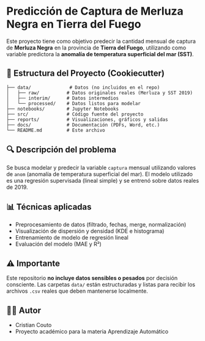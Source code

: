 # Predicción de Captura de Merluza Negra en Tierra del Fuego

Este proyecto tiene como objetivo predecir la cantidad mensual de captura de **Merluza Negra** en la provincia de **Tierra del Fuego**, utilizando como variable predictora la **anomalía de temperatura superficial del mar (SST)**.

## 🧭 Estructura del Proyecto (Cookiecutter)

```
├── data/              # Datos (no incluidos en el repo)
│   ├── raw/          # Datos originales reales (Merluza y SST 2019)
│   ├── interim/      # Datos intermedios
│   └── processed/    # Datos listos para modelar
├── notebooks/        # Jupyter Notebooks
├── src/              # Código fuente del proyecto
├── reports/          # Visualizaciones, gráficos y salidas
├── docs/             # Documentación (PDFs, Word, etc.)
└── README.md         # Este archivo
```

## 🔍 Descripción del problema

Se busca modelar y predecir la variable `captura` mensual utilizando valores de `anom` (anomalía de temperatura superficial del mar).
El modelo utilizado es una regresión supervisada (lineal simple) y se entrenó sobre datos reales de 2019.

## 📊 Técnicas aplicadas

- Preprocesamiento de datos (filtrado, fechas, merge, normalización)
- Visualización de dispersión y densidad (KDE e histograma)
- Entrenamiento de modelo de regresión lineal
- Evaluación del modelo (MAE y R²)

## ⚠️ Importante

Este repositorio **no incluye datos sensibles o pesados** por decisión consciente.
Las carpetas `data/` están estructuradas y listas para recibir los archivos `.csv` reales que deben mantenerse localmente.

## 👨‍💻 Autor

- Cristian Couto
- Proyecto académico para la materia Aprendizaje Automático